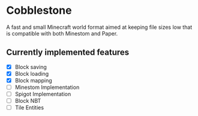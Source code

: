 # Cobblestone
A fast and small Minecraft world format aimed at keeping file sizes low that is compatible with both Minestom and Paper.
## Currently implemented features
- [x] Block saving
- [x] Block loading
- [x] Block mapping
- [ ] Minestom Implementation
- [ ] Spigot Implementation
- [ ] Block NBT
- [ ] Tile Entities